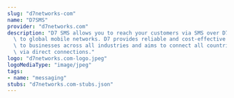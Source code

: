 ```yaml
---
slug: "d7networks-com"
name: "D7SMS"
provider: "d7networks.com"
description: "D7 SMS allows you to reach your customers via SMS over D7's own connectivity\
  \ to global mobile networks. D7 provides reliable and cost-effective SMS services\
  \ to businesses across all industries and aims to connect all countries and territories\
  \ via direct connections."
logo: "d7networks.com-logo.jpeg"
logoMediaType: "image/jpeg"
tags:
- name: "messaging"
stubs: "d7networks.com-stubs.json"
---
```

